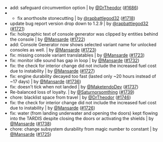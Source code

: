 - add: safeguard circumvention option | by [@DrTheodor](https://github.com/DrTheodor) ([#1686](https://github.com/amblelabs/ait/pull/1686))
- + fix anorthosite stonecutting | by [@rapbattlegod32](https://github.com/rapbattlegod32) ([#1718](https://github.com/amblelabs/ait/pull/1718))
- update bug report version drop down to 1.2.9 | by [@rapbattlegod32](https://github.com/rapbattlegod32) ([#1721](https://github.com/amblelabs/ait/pull/1721))
- fix: holographic text of console generator was clipped by entities behind the console | by [@Mansarde](https://github.com/Mansarde) ([#1722](https://github.com/amblelabs/ait/pull/1722))
- add: Console Generator now shows selected variant name for unlocked consoles as well. | by [@Mansarde](https://github.com/Mansarde) ([#1723](https://github.com/amblelabs/ait/pull/1723))
- fix: missing console variant translatables | by [@Mansarde](https://github.com/Mansarde) ([#1723](https://github.com/amblelabs/ait/pull/1723))
- fix: monitor idle sound has gap in loop | by [@Mansarde](https://github.com/Mansarde) ([#1732](https://github.com/amblelabs/ait/pull/1732))
- fix: the check for interior change did not include the increased fuel cost due to instability | by [@Mansarde](https://github.com/Mansarde) ([#1727](https://github.com/amblelabs/ait/pull/1727))
- fix: engine durability decayed too fast (lasted only ~20 hours instead of ~17 days) | by [@Mansarde](https://github.com/Mansarde) ([#1736](https://github.com/amblelabs/ait/pull/1736))
- fix: doesn't tick when not landed | by [@MaketendoDev](https://github.com/MaketendoDev) ([#1737](https://github.com/amblelabs/ait/pull/1737))
- Re-balanced loss of loyalty. | by [@Saturnorsomthing](https://github.com/Saturnorsomthing) ([#1739](https://github.com/amblelabs/ait/pull/1739))
- chore: blacklist space from travel | by [@DrTheodor](https://github.com/DrTheodor) ([#1746](https://github.com/amblelabs/ait/pull/1746))
- fix: the check for interior change did not include the increased fuel cost due to instability | by [@Mansarde](https://github.com/Mansarde) ([#1726](https://github.com/amblelabs/ait/pull/1726))
- fix: water (from landing underwater and opening the doors) kept flowing into the TARDIS despite closing the doors or activating the shields | by [@Mansarde](https://github.com/Mansarde) ([#1738](https://github.com/amblelabs/ait/pull/1738))
- chore: change subsystem durability from magic number to constant | by [@Mansarde](https://github.com/Mansarde) ([#1725](https://github.com/amblelabs/ait/pull/1725))
